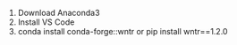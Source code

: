 1. Download Anaconda3
2. Install VS Code
3. conda install conda-forge::wntr
   or
   pip install wntr==1.2.0
